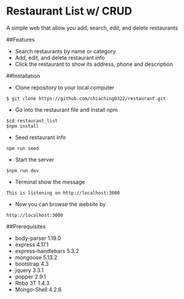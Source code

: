 # Restaurant List w/ CRUD
A simple web that allow you add, search, edit, and delete restaurants

##Features
- Search restaurants by name or category
- Add, edit, and delete restaurant info
- Click the restaurant to show its address, phone and description

##Installation
- Clone repository to your local computer
```
$ git clone https://github.com/chiaching0322/restaurant.git
```
- Go into the restaurant file and install npm
```
$cd restaurant_list
$npm install
```
- Seed restaurant info
```
npm run seed
```
- Start the server
```
$npm run dev
```
- Terminal show the message
```
This is listening on http://localhost:3000
```
- Now you can browse the website by
```
http://localhost:3000
```

##Prerequisites
- body-parser 1.19.0
- express 4.17.1
- express-handlebars 5.3.2
- mongoose 5.13.2
- bootstrap 4.3
- jquery 3.3.1
- popper 2.9.1
- Robo 3T 1.4.3
- Mongo-Shell 4.2.6